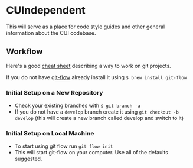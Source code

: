 # CUIndependent

This will serve as a place for code style guides and other general information about the CUI codebase.

## Workflow

Here's a good [cheat sheet](http://danielkummer.github.io/git-flow-cheatsheet/) describing a way to work on git projects.

If you do not have [git-flow](https://github.com/nvie/gitflow) already install it using `$ brew install git-flow`

### Initial Setup on a New Repository

 - Check your existing branches with `$ git branch -a`
 - If you do not have a `develop` branch create it using `git checkout -b develop` (this will create a new branch called develop and switch to it)

### Initial Setup on Local Machine

 - To start using git flow run `git flow init`
 - This will start git-flow on your computer. Use all of the defaults suggested.
